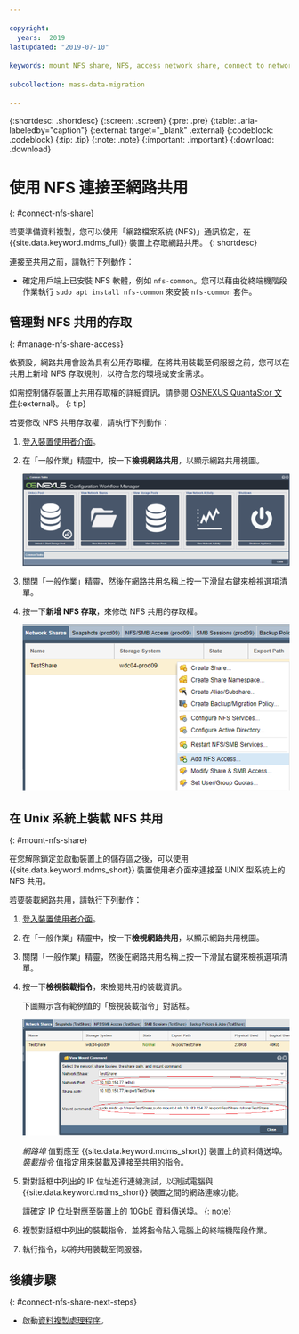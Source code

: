 ```yaml
---

copyright:
  years:  2019
lastupdated: "2019-07-10"

keywords: mount NFS share, NFS, access network share, connect to network share

subcollection: mass-data-migration

---
```


{:shortdesc: .shortdesc}
{:screen: .screen}
{:pre: .pre}
{:table: .aria-labeledby="caption"}
{:external: target="_blank" .external}
{:codeblock: .codeblock}
{:tip: .tip}
{:note: .note}
{:important: .important}
{:download: .download}

# 使用 NFS 連接至網路共用
{: #connect-nfs-share}

若要準備資料複製，您可以使用「網路檔案系統 (NFS)」通訊協定，在 {{site.data.keyword.mdms_full}} 裝置上存取網路共用。
{: shortdesc}

連接至共用之前，請執行下列動作：

- 確定用戶端上已安裝 NFS 軟體，例如 `nfs-common`。您可以藉由從終端機階段作業執行 `sudo apt install nfs-common` 來安裝 `nfs-common` 套件。

## 管理對 NFS 共用的存取
{: #manage-nfs-share-access}

依預設，網路共用會設為具有公用存取權。在將共用裝載至伺服器之前，您可以在共用上新增 NFS 存取規則，以符合您的環境或安全需求。 

如需控制儲存裝置上共用存取權的詳細資訊，請參閱 [OSNEXUS QuantaStor 文件](https://wiki.osnexus.com/index.php?title=Network_Shares){:external}。
{: tip}

若要修改 NFS 共用存取權，請執行下列動作：

1. [登入裝置使用者介面](/docs/infrastructure/mass-data-migration?topic=mass-data-migration-access-ui#log-in-ui)。
2. 在「一般作業」精靈中，按一下**檢視網路共用**，以顯示網路共用視圖。

   ![工作流程圖示](images/workflow.png)

3. 關閉「一般作業」精靈，然後在網路共用名稱上按一下滑鼠右鍵來檢視選項清單。 
4. 按一下**新增 NFS 存取**，來修改 NFS 共用的存取權。

    ![修改 NFS 共用的存取權](images/add-nfs-access.png)

## 在 Unix 系統上裝載 NFS 共用
{: #mount-nfs-share}

在您解除鎖定並啟動裝置上的儲存區之後，可以使用 {{site.data.keyword.mdms_short}} 裝置使用者介面來連接至 UNIX 型系統上的 NFS 共用。

若要裝載網路共用，請執行下列動作： 

1. [登入裝置使用者介面](/docs/infrastructure/mass-data-migration?topic=mass-data-migration-access-ui#log-in-ui)。
2. 在「一般作業」精靈中，按一下**檢視網路共用**，以顯示網路共用視圖。
3. 關閉「一般作業」精靈，然後在網路共用名稱上按一下滑鼠右鍵來檢視選項清單。 
4. 按一下**檢視裝載指令**，來檢閱共用的裝載資訊。

    下圖顯示含有範例值的「檢視裝載指令」對話框。

    ![裝載共用](images/mount-command.png)

    _網路埠_ 值對應至 {{site.data.keyword.mdms_short}} 裝置上的資料傳送埠。_裝載指令_ 值指定用來裝載及連接至共用的指令。
5. 對對話框中列出的 IP 位址進行連線測試，以測試電腦與 {{site.data.keyword.mdms_short}} 裝置之間的網路連線功能。

   請確定 IP 位址對應至裝置上的 [10GbE 資料傳送埠](/docs/infrastructure/mass-data-migration?topic=mass-data-migration-device-overview#network-settings)。
   {: note}  
6. 複製對話框中列出的裝載指令，並將指令貼入電腦上的終端機階段作業。
7. 執行指令，以將共用裝載至伺服器。

## 後續步驟
{: #connect-nfs-share-next-steps}

- 啟動[資料複製處理程序](/docs/infrastructure/mass-data-migration?topic=mass-data-migration-copy-data)。
